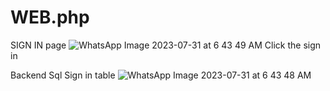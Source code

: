 # WEB.php
SIGN IN page
![WhatsApp Image 2023-07-31 at 6 43 49 AM](https://github.com/Roshni383/WEB.php/assets/134057784/61c6d230-0821-4ae0-b347-d61457565cde)
Click the sign in 


Backend Sql Sign in table
![WhatsApp Image 2023-07-31 at 6 43 48 AM](https://github.com/Roshni383/WEB.php/assets/134057784/79ad429f-a5d5-44d4-b30d-7003a15dd93a)




